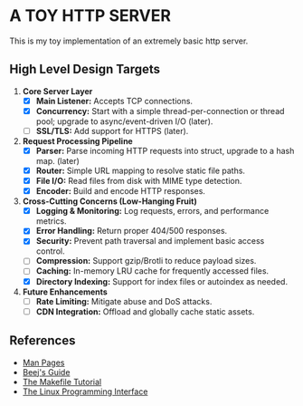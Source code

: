 # A TOY HTTP SERVER

This is my toy implementation of an extremely basic http server.

## High Level Design Targets

1. **Core Server Layer**
   - [X] **Main Listener:** Accepts TCP connections.
   - [x] **Concurrency:** Start with a simple thread-per-connection or thread pool; upgrade to async/event-driven I/O (later).
   - [ ] **SSL/TLS:** Add support for HTTPS (later).

2. **Request Processing Pipeline**
   - [x] **Parser:** Parse incoming HTTP requests into struct, upgrade to a hash map. (later)
   - [x] **Router:** Simple URL mapping to resolve static file paths.
   - [x] **File I/O:** Read files from disk with MIME type detection.
   - [x] **Encoder:** Build and encode HTTP responses.

3. **Cross-Cutting Concerns (Low-Hanging Fruit)**
   - [x] **Logging & Monitoring:** Log requests, errors, and performance metrics.
   - [x] **Error Handling:** Return proper 404/500 responses.
   - [x] **Security:** Prevent path traversal and implement basic access control.
   - [ ] **Compression:** Support gzip/Brotli to reduce payload sizes.
   - [ ] **Caching:** In-memory LRU cache for frequently accessed files.
   - [x] **Directory Indexing:** Support for index files or autoindex as needed.

4. **Future Enhancements**
   - [ ] **Rate Limiting:** Mitigate abuse and DoS attacks.
   - [ ] **CDN Integration:** Offload and globally cache static assets.

## References

- [Man Pages](https://linux.die.net/man/)
- [Beej's Guide](https://beej.us/guide/bgnet/)
- [The Makefile Tutorial](https://makefiletutorial.com/ )
- [The Linux Programming Interface](https://nostarch.com/tlpi/)
